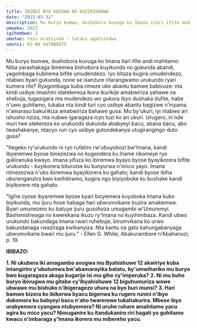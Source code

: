 ```yaml
---
title: IBINDI BYO KWIGWA NO KUZIRIKANWA
date: "2023-03-31"
description: Mu buryo bumwe, dushobora kuvuga ko Imana itari ifite andi mahitamo Niba yarashakaga ibiremwa bishobora kuyikunda no gukunda abandi, yagombaga kubirema bifite umudendezo. 
umwaka: 2023
igihembwe: 2
umutwe: Yesu aratsinda - Satani agatsindwa
umunsi: KU WA GATANDATU
---
```


Mu buryo bumwe, dushobora kuvuga ko Imana itari ifite andi mahitamo: Niba yarashakaga ibiremwa bishobora kuyikunda no gukunda abandi, yagombaga kubirema bifite umudendezo. Iyo bitaza kugira umudendezo, ntabwo byari gukunda, none se isanzure ritarangwamo urukundo ryari kumera rite? Ryagombaga kuba rimeze uko abantu bamwe babivuze: nta kindi usibye imashini idatekereza ikora ikurikije amabwiriza yahawe na shebuja, tugasigara nta mudendezo wo gukora ibyo dushaka dufite, habe n'uwo guhitamo, tukaba nta kindi turi cyo usibye abantu bagizwe n'inyama n'amaraso bakurikiza amabwiriza bahawe gusa. Mu by'ukuri, iyi ntabwo ari ishusho nziza, nta nubwo igaragaza icyo tuzi ko ari ukuri. Urugero, ni nde muri twe utekereza ko urukundo dukunda ababyeyi bacu, abana bacu, abo twashakanye, ntacyo ruri cyo usibye gutondekanya utugirangingo duto gusa?


"Itegeko ry'urukundo ni ryo rufatiro rw'ubuyobozi bw'Imana, kandi ibyaremwe byose binezezwa no kugendera ku ihame rikomeye ryo gukiranuka kwayo. Imana yifuza ko ibiremwa byayo byose byayikorera bifite urukundo - kuyikorera biturutse ku kunyurwa n'imico yayo. Imana ntinezezwa n'uko ibiremwa byayikorera ku gahato; kandi byose ibiha uburenganzira bwo kwihitiramo, kugira ngo biyiyoboke ku bushake kandi biyikorere nta gahato.


"Igihe cyose ibyaremwe byose byari bicyemera kuyoboka Imana kuko biyikunda, mu ijuru hose habaga hari ubwumvikane buzira amakemwa. Byari umunezero ku batuye ijuru gusohoza umugambi w'Umuremyi. Bashimishwaga no kwerekana ikuzo ry'Imana no kuyihimbaza. Kandi ubwo urukundo bakundaga Imana rwari ruhebuje, birumvikana ko urwo bakundanaga rwaziraga kwikanyiza. Nta kantu na gato kahungabanyaga ubwumvikane bwari mu ijuru." - Ellen G. White, Abakurambere n'Abahanuzi, p. 19.


**IBIBAZO:**

**1. Ni ukubera iki amagambo avugwa mu Byahishuwe 12 akwiriye kuba intangiriro y'ubutumwa bw'abamarayika batatu, by'umwihariko mu buryo bwo kugaragaza akaga kugarije isi mu gihe cy'imperuka?** 
**2. Ni mu buhe buryo ibivugwa mu gitabo cy'Ibyahishuwe 12 biguhumuriza wowe ubwawe mu bishuko n'ibigeragezo uhura na byo buri munsi?** 
**3. Hari bamwe bizera ko ibikorwa byacu bigenwa ku rugero runini n'ibyo dukomora ku babyeyi bacu n'aho twarerewe tukahakurira. Mbese ibyo urabyemera cyangwa ntubyemera? Ni uruhe ruhare amahitamo yacu agira ku mico yacu? Nimuganire ku itandukaniro riri hagati yo guhitamo kwacu n'imbaraga y'Imana ikorera mu mibereho yacu.**

